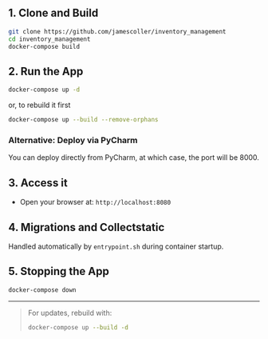 ## 1. Clone and Build
```bash
git clone https://github.com/jamescoller/inventory_management
cd inventory_management
docker-compose build
```

## 2. Run the App
```bash
docker-compose up -d
```
or, to rebuild it first
```bash
docker-compose up --build --remove-orphans
```

### Alternative: Deploy via PyCharm 
You can deploy directly from PyCharm, at which case, the port will be 8000. 

## 3. Access it
- Open your browser at: `http://localhost:8080`

## 4. Migrations and Collectstatic
Handled automatically by `entrypoint.sh` during container startup.

## 5. Stopping the App
```bash
docker-compose down
```

---

> For updates, rebuild with:
> ```bash
> docker-compose up --build -d
> ```